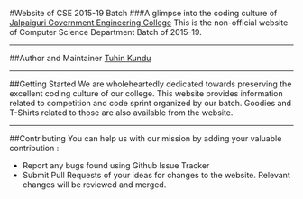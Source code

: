 #Website of CSE 2015-19 Batch
###A glimpse into the coding culture of [Jalpaiguri Government Engineering College](http://jgec.ac.in/)
This is the non-official website of Computer Science Department Batch of 2015-19.
***********
##Author and Maintainer
[Tuhin Kundu](https://github.com/TuhinKundu)
***********
##Getting Started
We are wholeheartedly dedicated towards preserving the excellent coding culture of our college. This website provides information related to competition and code sprint organized by our batch. Goodies and T-Shirts related to those are also available from the website.
***********
##Contributing
You can help us with our mission by adding your valuable contribution :
 - Report any bugs found using Github Issue Tracker
 - Submit Pull Requests of your ideas for changes to the website. Relevant changes will be reviewed and merged.
